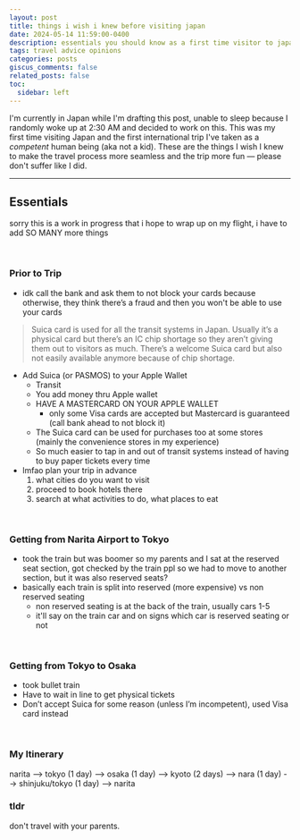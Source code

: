 ```yaml
---
layout: post
title: things i wish i knew before visiting japan
date: 2024-05-14 11:59:00-0400
description: essentials you should know as a first time visitor to japan
tags: travel advice opinions
categories: posts
giscus_comments: false
related_posts: false
toc:
  sidebar: left
---
```


I'm currently in Japan while I'm drafting this post, unable to sleep because I randomly woke up at 2:30 AM and decided to work on this. This was my first time visiting Japan and the first international trip I've taken as a *competent* human being (aka not a kid). These are the things I wish I knew to make the travel process more seamless and the trip more fun — please don't suffer like I did.

<hr>

## Essentials

sorry this is a work in progress that i hope to wrap up on my flight, i have to add SO MANY more things

<br>

### Prior to Trip

- idk call the bank and ask them to not block your cards because otherwise, they think there’s a fraud and then you won't be able to use your cards
> Suica card is used for all the transit systems in Japan. Usually it’s a physical card but there’s an IC chip shortage so they aren’t giving them out to visitors as much. There’s a welcome Suica card but also not easily available anymore because of chip shortage. 
- Add Suica (or PASMOS) to your Apple Wallet
  -  Transit
  - You add money thru Apple wallet
  - HAVE A MASTERCARD ON YOUR APPLE WALLET
    - only some Visa cards are accepted but Mastercard is guaranteed (call bank ahead to not block it)
  - The Suica card can be used for purchases too at some stores (mainly the convenience stores in my experience)
  - So much easier to tap in and out of transit systems instead of having to buy paper tickets every time
- lmfao plan your trip in advance
  1. what cities do you want to visit
  2. proceed to book hotels there
  3. search at what activities to do, what places to eat

<br>

### Getting from Narita Airport to Tokyo

- took the train but was boomer so my parents and I sat at the reserved seat section, got checked by the train ppl so we had to move to another section, but it was also reserved seats?
- basically each train is split into reserved (more expensive) vs non reserved seating
  - non reserved seating is at the back of the train, usually cars 1-5 
  - it'll say on the train car and on signs which car is reserved seating or not

<br>

### Getting from Tokyo to Osaka

- took bullet train
- Have to wait in line to get physical tickets
- Don’t accept Suica for some reason (unless I’m incompetent), used Visa card instead

<br>

### My Itinerary

narita --> tokyo (1 day) --> osaka (1 day) --> kyoto (2 days) --> nara (1 day) --> shinjuku/tokyo (1 day) --> narita

### tldr

don't travel with your parents.

